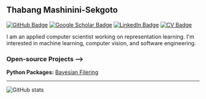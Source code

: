 ## Thabang Mashinini-Sekgoto

[![GitHub Badge](https://img.shields.io/github/followers/leparalamapara?style=social)](https://github.com/leparalamapara?tab=followers)
[![Google Scholar Badge](https://img.shields.io/badge/Google-Scholar-lightgrey)](https://scholar.google.com/citations?hl=en&authuser=1&user=aLjffFkAAAAJ)
[![LinkedIn Badge](https://img.shields.io/badge/My-LinkedIn-blue)](https://www.linkedin.com/in/thabang-mashinini-0081b5b6)
[![CV Badge](https://img.shields.io/badge/My-CV-critical)](https://leparalamapara.github.io/Personal/static/media/thabang_resume.8f477742.pdf)


I am an applied computer scientist working on representation learning. I'm interested in machine learning, computer vision, and software engineering.
### Open-source Projects -->
**Python Packages:** [Bayesian Filering](https://github.com/leparalamapara/tfilters) 


---

![GitHub stats](https://github-readme-stats.vercel.app/api?username=leparalamapara&hide=contribs,prs)
